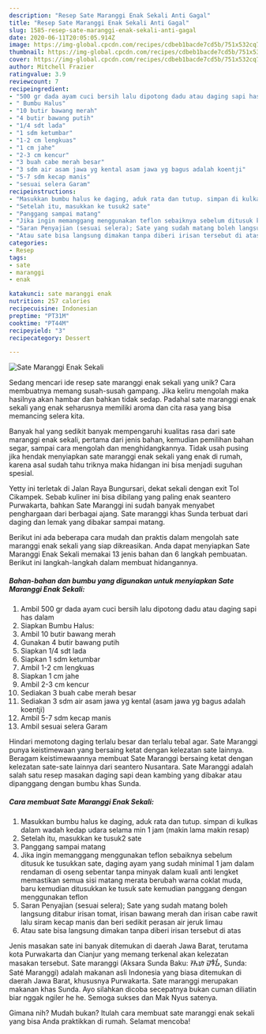 ```yaml
---
description: "Resep Sate Maranggi Enak Sekali Anti Gagal"
title: "Resep Sate Maranggi Enak Sekali Anti Gagal"
slug: 1585-resep-sate-maranggi-enak-sekali-anti-gagal
date: 2020-06-11T20:05:05.914Z
image: https://img-global.cpcdn.com/recipes/cdbeb1bacde7cd5b/751x532cq70/sate-maranggi-enak-sekali-foto-resep-utama.jpg
thumbnail: https://img-global.cpcdn.com/recipes/cdbeb1bacde7cd5b/751x532cq70/sate-maranggi-enak-sekali-foto-resep-utama.jpg
cover: https://img-global.cpcdn.com/recipes/cdbeb1bacde7cd5b/751x532cq70/sate-maranggi-enak-sekali-foto-resep-utama.jpg
author: Mitchell Frazier
ratingvalue: 3.9
reviewcount: 7
recipeingredient:
- "500 gr dada ayam cuci bersih lalu dipotong dadu atau daging sapi has dalam"
- " Bumbu Halus"
- "10 butir bawang merah"
- "4 butir bawang putih"
- "1/4 sdt lada"
- "1 sdm ketumbar"
- "1-2 cm lengkuas"
- "1 cm jahe"
- "2-3 cm kencur"
- "3 buah cabe merah besar"
- "3 sdm air asam jawa yg kental asam jawa yg bagus adalah koentji"
- "5-7 sdm kecap manis"
- "sesuai selera Garam"
recipeinstructions:
- "Masukkan bumbu halus ke daging, aduk rata dan tutup. simpan di kulkas dalam wadah kedap udara selama min 1 jam (makin lama makin resap)"
- "Setelah itu, masukkan ke tusuk2 sate"
- "Panggang sampai matang"
- "Jika ingin memanggang menggunakan teflon sebaiknya sebelum ditusuk ke tusukkan sate, daging ayam yang sudah minimal 1 jam dalam rendaman di oseng sebentar tanpa minyak dalam kuali anti lengket memastikan semua sisi matang merata berubah warna coklat muda, baru kemudian ditusukkan ke tusuk sate kemudian panggang dengan menggunakan teflon"
- "Saran Penyajian (sesuai selera); Sate yang sudah matang boleh langsung ditabur irisan tomat, irisan bawang merah dan irisan cabe rawit lalu siram kecap manis dan beri sedikit perasan air jeruk limau"
- "Atau sate bisa langsung dimakan tanpa diberi irisan tersebut di atas"
categories:
- Resep
tags:
- sate
- maranggi
- enak

katakunci: sate maranggi enak 
nutrition: 257 calories
recipecuisine: Indonesian
preptime: "PT31M"
cooktime: "PT44M"
recipeyield: "3"
recipecategory: Dessert

---
```



![Sate Maranggi Enak Sekali](https://img-global.cpcdn.com/recipes/cdbeb1bacde7cd5b/751x532cq70/sate-maranggi-enak-sekali-foto-resep-utama.jpg)

Sedang mencari ide resep sate maranggi enak sekali yang unik? Cara membuatnya memang susah-susah gampang. Jika keliru mengolah maka hasilnya akan hambar dan bahkan tidak sedap. Padahal sate maranggi enak sekali yang enak seharusnya memiliki aroma dan cita rasa yang bisa memancing selera kita.

Banyak hal yang sedikit banyak mempengaruhi kualitas rasa dari sate maranggi enak sekali, pertama dari jenis bahan, kemudian pemilihan bahan segar, sampai cara mengolah dan menghidangkannya. Tidak usah pusing jika hendak menyiapkan sate maranggi enak sekali yang enak di rumah, karena asal sudah tahu triknya maka hidangan ini bisa menjadi suguhan spesial.

Yetty ini terletak di Jalan Raya Bungursari, dekat sekali dengan exit Tol Cikampek. Sebab kuliner ini bisa dibilang yang paling enak seantero Purwakarta, bahkan Sate Maranggi ini sudah banyak menyabet penghargaan dari berbagai ajang. Sate maranggi khas Sunda terbuat dari daging dan lemak yang dibakar sampai matang.


Berikut ini ada beberapa cara mudah dan praktis dalam mengolah sate maranggi enak sekali yang siap dikreasikan. Anda dapat menyiapkan Sate Maranggi Enak Sekali memakai 13 jenis bahan dan 6 langkah pembuatan. Berikut ini langkah-langkah dalam membuat hidangannya.

<!--inarticleads1-->

##### Bahan-bahan dan bumbu yang digunakan untuk menyiapkan Sate Maranggi Enak Sekali:

1. Ambil 500 gr dada ayam cuci bersih lalu dipotong dadu atau daging sapi has dalam
1. Siapkan  Bumbu Halus:
1. Ambil 10 butir bawang merah
1. Gunakan 4 butir bawang putih
1. Siapkan 1/4 sdt lada
1. Siapkan 1 sdm ketumbar
1. Ambil 1-2 cm lengkuas
1. Siapkan 1 cm jahe
1. Ambil 2-3 cm kencur
1. Sediakan 3 buah cabe merah besar
1. Sediakan 3 sdm air asam jawa yg kental (asam jawa yg bagus adalah koentji)
1. Ambil 5-7 sdm kecap manis
1. Ambil sesuai selera Garam


Hindari memotong daging terlalu besar dan terlalu tebal agar. Sate Maranggi punya keistimewaan yang bersaing ketat dengan kelezatan sate lainnya. Beragam keistimewaannya membuat Sate Maranggi bersaing ketat dengan kelezatan sate-sate lainnya dari seantero Nusantara. Sate Maranggi adalah salah satu resep masakan daging sapi dean kambing yang dibakar atau dipanggang dengan bumbu khas Sunda. 

<!--inarticleads2-->

##### Cara membuat Sate Maranggi Enak Sekali:

1. Masukkan bumbu halus ke daging, aduk rata dan tutup. simpan di kulkas dalam wadah kedap udara selama min 1 jam (makin lama makin resap)
1. Setelah itu, masukkan ke tusuk2 sate
1. Panggang sampai matang
1. Jika ingin memanggang menggunakan teflon sebaiknya sebelum ditusuk ke tusukkan sate, daging ayam yang sudah minimal 1 jam dalam rendaman di oseng sebentar tanpa minyak dalam kuali anti lengket memastikan semua sisi matang merata berubah warna coklat muda, baru kemudian ditusukkan ke tusuk sate kemudian panggang dengan menggunakan teflon
1. Saran Penyajian (sesuai selera); Sate yang sudah matang boleh langsung ditabur irisan tomat, irisan bawang merah dan irisan cabe rawit lalu siram kecap manis dan beri sedikit perasan air jeruk limau
1. Atau sate bisa langsung dimakan tanpa diberi irisan tersebut di atas


Jenis masakan sate ini banyak ditemukan di daerah Jawa Barat, terutama kota Purwakarta dan Cianjur yang memang terkenal akan kelezatan masakan tersebut. Sate maranggi (Aksara Sunda Baku: ᮞᮒᮦ ᮙᮛᮀᮌᮤ, Sunda: Saté Maranggi) adalah makanan asli Indonesia yang biasa ditemukan di daerah Jawa Barat, khususnya Purwakarta. Sate maranggi merupakan makanan khas Sunda. Ayo silahkan dicoba secepatnya bukan cuman diliatin biar nggak ngiler he he. Semoga sukses dan Mak Nyus satenya. 

Gimana nih? Mudah bukan? Itulah cara membuat sate maranggi enak sekali yang bisa Anda praktikkan di rumah. Selamat mencoba!
